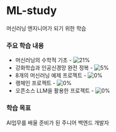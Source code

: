 # ML-study
머신러닝 엔지니어가 되기 위한 학습

### 주요 학습 내용
- 머신러닝의 수학적 기초 - ![21%](https://geps.dev/progress/21)
- 강화학습과 인공신경망 완전 정복 - ![5%](https://geps.dev/progress/5)
- 8개의 머신러닝 예제 프로젝트 - ![0%](https://geps.dev/progress/0)
- 랭체인 프로젝트 - ![0%](https://geps.dev/progress/0)
- 오픈소스 LLM을 활용한 프로젝트 - ![0%](https://geps.dev/progress/0)

### 학습 목표
AI업무를 배울 준비가 된 주니어 백엔드 개발자